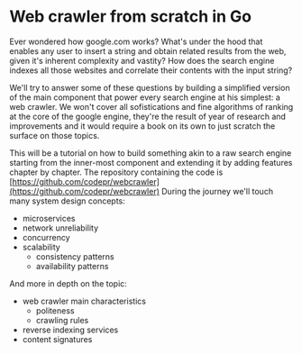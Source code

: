 Web crawler from scratch in Go
==============================

Ever wondered how google.com works? What's under the hood that enables any user
to insert a string and obtain related results from the web, given it's inherent
complexity and vastity? How does the search engine indexes all those websites
and correlate their contents with the input string?

We'll try to answer some of these questions by building a simplified version of
the main component that power every search engine at his simplest: a
web crawler. We won't cover all sofistications and fine algorithms of ranking at
the core of the google engine, they're the result of year of research and
improvements and it would require a book on its own to just scratch the surface
on those topics.

This will be a tutorial on how to build something akin to a raw search engine
starting from the inner-most component and extending it by adding features
chapter by chapter. The repository containing the code is
[https://github.com/codepr/webcrawler](https://github.com/codepr/webcrawler)
During the journey we'll touch many system design concepts:

- microservices
- network unreliability
- concurrency
- scalability
    - consistency patterns
    - availability patterns

And more in depth on the topic:

- web crawler main characteristics
    - politeness
    - crawling rules
- reverse indexing services
- content signatures
